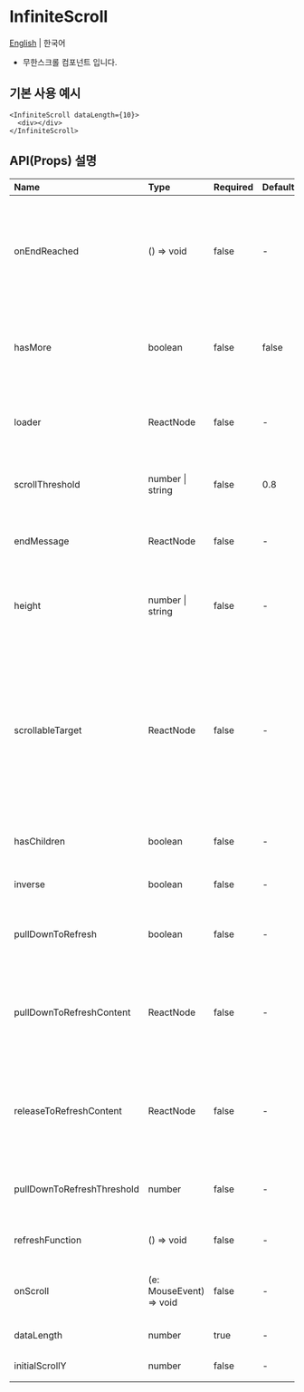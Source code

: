# InfiniteScroll

[English](./InfiniteScroll.md) | 한국어

- 무한스크롤 컴포넌트 입니다.

## 기본 사용 예시

```tsx
<InfiniteScroll dataLength={10}>
  <div></div>
</InfiniteScroll>
```

## API(Props) 설명

| Name                       | Type                    | Required | Default | Description                                                                                                                                                                    |
| :------------------------- | :---------------------- | :------- | :------ | :----------------------------------------------------------------------------------------------------------------------------------------------------------------------------- |
| onEndReached               | () => void              | false    | -       | 스크롤 영역 하단에 도달했을 때 호출하는 이벤트 <br>- 페이징을 위한 데이터 fetching에 사용                                                                                      |
| hasMore                    | boolean                 | false    | false   | 스크롤 영역 하단에 도달했을 때 `onEndReached` 이벤트를 호출할지 여부 결정                                                                                                      |
| loader                     | ReactNode               | false    | -       | 다음 데이터를 fetching하는 동안 보여줄 fallback UI 컴포넌트                                                                                                                    |
| scrollThreshold            | number \| string        | false    | 0.8     | InfiniteScroll이 다음에 호출할 시점을 정의하는 임계값                                                                                                                          |
| endMessage                 | ReactNode               | false    | -       | 스크롤 영역 하단에 도달했을 때 보여줄 메시지                                                                                                                                   |
| height                     | number \| string        | false    | -       | 고정 높이 스크롤 컨텐츠를 사용하고 싶은 경우, 그 때 지정할 높이값                                                                                                              |
| scrollableTarget           | ReactNode               | false    | -       | InfiniteScroll 구성 요소에 오버플로 스크롤바를 이미 제공하고 있는 (부모) DOM 요소에 대한 참조 <br>- DOM 요소의 ID를 등록하면, 해당 ID를 가진 DOM 요소가 스크롤 영역으로 사용됨 |
| hasChildren                | boolean                 | false    | -       | 스크롤 영역에 자식 요소가 있는지 여부                                                                                                                                          |
| inverse                    | boolean                 | false    | -       | InfiniteScroll을 최상단에 설정할지 여부                                                                                                                                        |
| pullDownToRefresh          | boolean                 | false    | -       | 화면을 아래로 당려 새로 고침 기능을 활성화할지 여부                                                                                                                            |
| pullDownToRefreshContent   | ReactNode               | false    | -       | 화면을 아래로 당겨 새로 고침 기능을 사용할 때, 새로 고침이 시작되기 전에 보여줄 컴포넌트                                                                                       |
| releaseToRefreshContent    | ReactNode               | false    | -       | 화면을 아래로 당겨 새로 고침 기능을 사용할 때, 새로 고침이 시작된 후 보여줄 컴포넌트                                                                                           |
| pullDownToRefreshThreshold | number                  | false    | -       | 사용자가 새로고침을 위해 당겨야 하는 최소 거리                                                                                                                                 |
| refreshFunction            | () => void              | false    | -       | 새로고침을 위해 호출하는 함수                                                                                                                                                  |
| onScroll                   | (e: MouseEvent) => void | false    | -       | 스크롤 이벤트가 발생할 때마다 호출되는 함수                                                                                                                                    |
| dataLength                 | number                  | true     | -       | 스크롤 영역의 데이터 길이                                                                                                                                                      |
| initialScrollY             | number                  | false    | -       | 초기 스크롤 위치                                                                                                                                                               |
